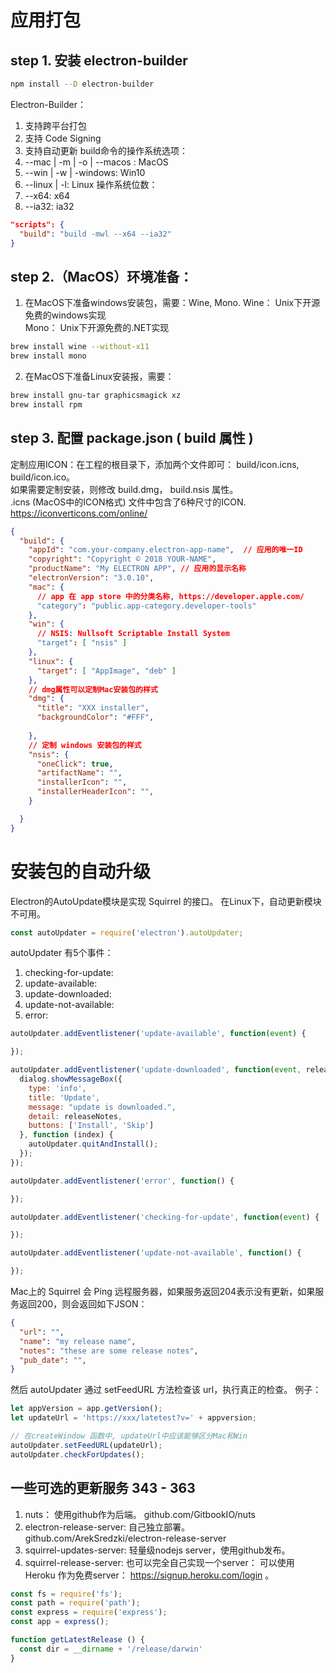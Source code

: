 # 应用打包 
## step 1. 安装 electron-builder 
```bash
npm install --D electron-builder
```
Electron-Builder：
1. 支持跨平台打包
2. 支持 Code Signing
3. 支持自动更新
build命令的操作系统选项： 
1. --mac | -m | -o | --macos : MacOS
2. --win | -w | -windows: Win10
3. --linux | -l: Linux
操作系统位数：
1. --x64:  x64
2. --ia32: ia32
```json
"scripts": {
  "build": "build -mwl --x64 --ia32"
}
```
## step 2.（MacOS）环境准备：
1. 在MacOS下准备windows安装包，需要：Wine, Mono.
Wine： Unix下开源免费的windows实现   
Mono： Unix下开源免费的.NET实现   
```bash
brew install wine --without-x11
brew install mono
```
2. 在MacOS下准备Linux安装报，需要：
```bash
brew install gnu-tar graphicsmagick xz
brew install rpm
```

## step 3. 配置 package.json ( build 属性 )
定制应用ICON：在工程的根目录下，添加两个文件即可： build/icon.icns, build/icon.ico。  
如果需要定制安装，则修改 build.dmg， build.nsis 属性。  
.icns (MacOS中的ICON格式) 文件中包含了6种尺寸的ICON.   
https://iconverticons.com/online/  

```json
{
  "build": {
    "appId": "com.your-company.electron-app-name",  // 应用的唯一ID
    "copyright": "Copyright © 2018 YOUR-NAME",  
    "productName": "My ELECTRON APP", // 应用的显示名称
    "electronVersion": "3.0.10",
    "mac": {
      // app 在 app store 中的分类名称, https://developer.apple.com/
      "category": "public.app-category.developer-tools" 
    },
    "win": {
      // NSIS: Nullsoft Scriptable Install System
      "target": [ "nsis" ]
    },
    "linux": {
      "target": [ "AppImage", "deb" ]
    },
    // dmg属性可以定制Mac安装包的样式
    "dmg": {
      "title": "XXX installer",
      "backgroundColor": "#FFF",
      
    },
    // 定制 windows 安装包的样式
    "nsis": {
      "oneClick": true,
      "artifactName": "",
      "installerIcon": "",
      "installerHeaderIcon": "",
    }

  }
}
```

# 安装包的自动升级 
Electron的AutoUpdate模块是实现 Squirrel 的接口。 在Linux下，自动更新模块不可用。  
```js
const autoUpdater = require('electron').autoUpdater;
```
autoUpdater 有5个事件：
1. checking-for-update: 
2. update-available: 
3. update-downloaded:  
4. update-not-available: 
5. error:  

```js
autoUpdater.addEventlistener('update-available', function(event) {

});

autoUpdater.addEventlistener('update-downloaded', function(event, releaseNotes, releaseName, releaseDate, updateUrl) {
  dialog.showMessageBox({
    type: 'info',
    title: 'Update',
    message: "update is downloaded.",
    detail: releaseNotes,
    buttons: ['Install', 'Skip']
  }, function (index) {
    autoUpdater.quitAndInstall();
  });
});

autoUpdater.addEventlistener('error', function() {

});

autoUpdater.addEventlistener('checking-for-update', function(event) {

});

autoUpdater.addEventlistener('update-not-available', function() {

});

```
Mac上的 Squirrel 会 Ping 远程服务器，如果服务返回204表示没有更新，如果服务返回200，则会返回如下JSON：
```json
{
  "url": "",
  "name": "my release name",
  "notes": "these are some release notes",
  "pub_date": "",
}
```
然后 autoUpdater 通过 setFeedURL 方法检查该 url，执行真正的检查。
例子：
```js
let appVersion = app.getVersion();
let updateUrl = 'https://xxx/latetest?v=' + appversion;

// 在createWindow 函数中, updateUrl中应该能够区分Mac和Win
autoUpdater.setFeedURL(updateUrl);
autoUpdater.checkForUpdates();


```
## 一些可选的更新服务 343 - 363
1. nuts： 使用github作为后端。 github.com/GitbookIO/nuts   
2. electron-release-server: 自己独立部署。 github.com/ArekSredzki/electron-release-server
3. squirrel-updates-server: 轻量级nodejs server，使用github发布。
4. squirrel-release-server: 
也可以完全自己实现一个server：
可以使用 Heroku 作为免费server： https://signup.heroku.com/login 。
```js
const fs = require('fs');
const path = require('path');
const express = require('express');
const app = express();

function getLatestRelease () {
  const dir = __dirname + '/release/darwin' 
}

```

